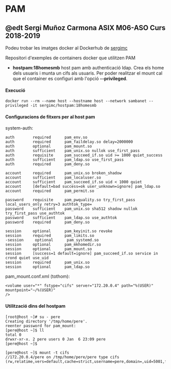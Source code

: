 # PAM
## @edt Sergi Muñoz Carmona ASIX M06-ASO Curs 2018-2019

Podeu trobar les imatges docker al Dockerhub de [sergimc](https://hub.docker.com/u/sergimc/)

Repositori d'exemples de containers docker que utilitzen PAM

 * **hostpam:18homesmb** host pam amb authenticació ldap. 
Crea els home dels usuaris i munta un cifs als usuaris.
Per poder realitzar el mount cal que el container es configuri amb l'opció **--privileged**.

#### Execució

```
docker run --rm --name host --hostname host --network sambanet --privileged -it sergimc/hostpam:18homesmb
```

#### Configuracions de fitxers per al host pam

system-auth:
```
auth        required      pam_env.so
auth        required      pam_faildelay.so delay=2000000
auth        optional      pam_mount.so
auth        sufficient    pam_unix.so nullok use_first_pass
auth        requisite     pam_succeed_if.so uid >= 1000 quiet_success
auth        sufficient    pam_ldap.so use_first_pass
auth        required      pam_deny.so

account     required      pam_unix.so broken_shadow
account     sufficient    pam_localuser.so
account     sufficient    pam_succeed_if.so uid < 1000 quiet
account     [default=bad success=ok user_unknown=ignore] pam_ldap.so
account     required      pam_permit.so

password    requisite     pam_pwquality.so try_first_pass local_users_only retry=3 authtok_type=
password    sufficient    pam_unix.so sha512 shadow nullok try_first_pass use_authtok
password    sufficient    pam_ldap.so use_authtok
password    required      pam_deny.so

session     optional      pam_keyinit.so revoke
session     required      pam_limits.so
-session     optional      pam_systemd.so
session     optional      pam_mkhomedir.so
session     optional      pam_mount.so 
session     [success=1 default=ignore] pam_succeed_if.so service in crond quiet use_uid
session     required      pam_unix.so
session     optional      pam_ldap.so
```

pam_mount.conf.xml (tothom):
```
<volume user="*" fstype="cifs" server="172.20.0.4" path="%(USER)" mountpoint="~/%(USER)"
/>
```


#### Utilització dins del hostpam

```
[root@host ~]# su - pere
Creating directory '/tmp/home/pere'.
reenter password for pam_mount:
[pere@host ~]$ ll
total 0
drwxr-xr-x. 2 pere users 0 Jan  6 23:09 pere
[pere@host ~]$ 

[pere@host ~]$ mount -t cifs
//172.20.0.4/pere on /tmp/home/pere/pere type cifs (rw,relatime,vers=default,cache=strict,username=pere,domain=,uid=5001,forceuid,gid=100,forcegid,addr=172.20.0.4,file_mode=0755,dir_mode=0755,nounix,serverino,mapposix,rsize=1048576,wsize=1048576,echo_interval=60,actimeo=1)

```

